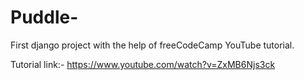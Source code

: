 # Puddle-
First django project with the help of freeCodeCamp YouTube tutorial. 

Tutorial link:- https://www.youtube.com/watch?v=ZxMB6Njs3ck
